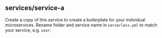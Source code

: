 ## services/service-a

Create a copy of this service to create a boilerplate for your individual microservices. 
Rename folder and service name in `serverless.yml` to match your service, e.g. `user`. 
